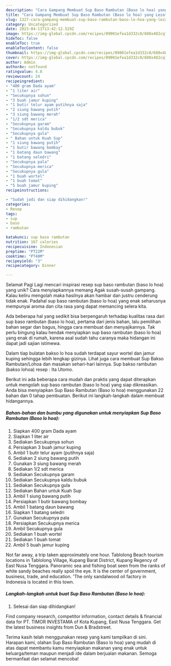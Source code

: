 ```yaml
---
description: "Cara Gampang Membuat Sup Baso Rambutan (Baso lo hoa) yang Lezat, Enak"
title: "Cara Gampang Membuat Sup Baso Rambutan (Baso lo hoa) yang Lezat, Enak"
slug: 1327-cara-gampang-membuat-sup-baso-rambutan-baso-lo-hoa-yang-lezat-enak
category: Uncategorized
date: 2023-04-11T13:42:12.529Z
image: https://img-global.cpcdn.com/recipes/09001efea1d332c0/680x482cq70/sup-baso-rambutan-baso-lo-hoa-foto-resep-utama.jpg
hideToc: false
enableToc: true
enableTocContent: false
thumbnail: https://img-global.cpcdn.com/recipes/09001efea1d332c0/680x482cq70/sup-baso-rambutan-baso-lo-hoa-foto-resep-utama.jpg
cover: https://img-global.cpcdn.com/recipes/09001efea1d332c0/680x482cq70/sup-baso-rambutan-baso-lo-hoa-foto-resep-utama.jpg
author: Admin
authorAv: notfound
ratingvalue: 4.8
reviewcount: 24
recipeingredient:
- "400 gram Dada ayam"
- "1 liter air"
- "Secukupnya sohun"
- "3 buah jamur kuping"
- "1 butir telur ayam putihnya saja"
- "2 siung bawang putih"
- "3 siung bawang merah"
- "1/2 sdt merica"
- "Secukupnya garam"
- "Secukupnya kaldu bubuk"
- "Secukupnya gula"
- " Bahan untuk Kuah Sup"
- "1 siung bawang putih"
- "1 butir bawang bombay"
- "1 batang daun bawang"
- "1 batang seledri"
- "Secukupnya pala"
- "Secukupnya merica"
- "Secukupnya gula"
- "1 buah wortel"
- "1 buah tomat"
- "5 buah jamur kuping"
recipeinstructions:

- "Sudah jadi dan siap dihidangkan!"
categories:
- Resep
tags:
- sup
- baso
- rambutan

katakunci: sup baso rambutan 
nutrition: 167 calories
recipecuisine: Indonesian
preptime: "PT22M"
cooktime: "PT40M"
recipeyield: "3"
recipecategory: Dinner

---
```



Selamat Pagi Lagi mencari inspirasi resep sup baso rambutan (baso lo hoa) yang unik? Cara menyiapkannya memang Agak susah-susah gampang. Kalau keliru mengolah maka hasilnya akan hambar dan justru cenderung tidak enak. Padahal sup baso rambutan (baso lo hoa) yang enak seharusnya mempunyai aroma dan cita rasa yang dapat memancing selera kita.


Ada beberapa hal yang sedikit bisa berpengaruh terhadap kualitas rasa dari sup baso rambutan (baso lo hoa), pertama dari jenis bahan, lalu pemilihan bahan segar dan bagus, hingga cara membuat dan menyajikannya. Tak perlu bingung kalau hendak menyiapkan sup baso rambutan (baso lo hoa) yang enak di rumah, karena asal sudah tahu caranya maka hidangan ini dapat jadi sajian istimewa.

Dalam tiap bulatan bakso lo hoa sudah terdapat sayur wortel dan jamur kuping sehingga lebih lengkap gizinya. Lihat juga cara membuat Sup Bakso Rambutan/Lohoa dan masakan sehari-hari lainnya. Sup bakso rambutan (bakso lohoa) resep : Ita Utomo.


Berikut ini ada beberapa cara mudah dan praktis yang dapat diterapkan untuk mengolah sup baso rambutan (baso lo hoa) yang siap dikreasikan. Anda bisa menyiapkan Sup Baso Rambutan (Baso lo hoa) menggunakan 22 bahan dan 0 tahap pembuatan. Berikut ini langkah-langkah dalam membuat hidangannya.

<!--inarticleads1-->

##### Bahan-bahan dan bumbu yang digunakan untuk menyiapkan Sup Baso Rambutan (Baso lo hoa):

1. Siapkan 400 gram Dada ayam
1. Siapkan 1 liter air
1. Sediakan Secukupnya sohun
1. Persiapkan 3 buah jamur kuping
1. Ambil 1 butir telur ayam (putihnya saja)
1. Sediakan 2 siung bawang putih
1. Gunakan 3 siung bawang merah
1. Sediakan 1/2 sdt merica
1. Sediakan Secukupnya garam
1. Sediakan Secukupnya kaldu bubuk
1. Sediakan Secukupnya gula
1. Sediakan  Bahan untuk Kuah Sup
1. Ambil 1 siung bawang putih
1. Persiapkan 1 butir bawang bombay
1. Ambil 1 batang daun bawang
1. Siapkan 1 batang seledri
1. Gunakan Secukupnya pala
1. Persiapkan Secukupnya merica
1. Ambil Secukupnya gula
1. Sediakan 1 buah wortel
1. Sediakan 1 buah tomat
1. Ambil 5 buah jamur kuping


Not far away, a trip taken approximately one hour. Tablolong Beach tourism locations in Tablolong Village, Kupang Barat District, Kupang Regency of East Nusa Tenggara. Panoramic sea and fishing boat seen from the ranks of white sandy beaches really spoil the eye. It is the center of government, business, trade, and education. &#39;The only sandalwood oil factory in Indonesia is located in this town. 

<!--inarticleads2-->

##### Langkah-langkah untuk buat Sup Baso Rambutan (Baso lo hoa):


1. Selesai dan siap dihidangkan!

Find company research, competitor information, contact details &amp; financial data for PT. TIMOR INVESTAMA of Kota Kupang, East Nusa Tenggara. Get the latest business insights from Dun &amp; Bradstreet. 

Terima kasih telah menggunakan resep yang kami tampilkan di sini. Harapan kami, olahan Sup Baso Rambutan (Baso lo hoa) yang mudah di atas dapat membantu kamu menyiapkan makanan yang enak untuk keluarga/teman maupun menjadi ide dalam berjualan makanan. Semoga bermanfaat dan selamat mencoba!
